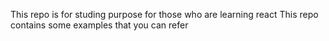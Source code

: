This repo is for studing purpose for those who are learning react 
This repo contains some examples that you can refer 
